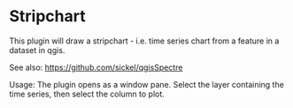 # Stripchart

This plugin will draw a stripchart - i.e. time series chart from a feature in a dataset in qgis. 

See also:
https://github.com/sickel/qgisSpectre

Usage:
The plugin opens as a window pane. Select the layer containing the time series, then select the column to plot.


